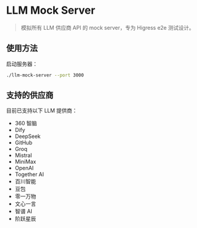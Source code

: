 # LLM Mock Server

> 模拟所有 LLM 供应商 API 的 mock server，专为 Higress e2e 测试设计。
   
## 使用方法

启动服务器：

```bash
./llm-mock-server --port 3000
```


## 支持的供应商

目前已支持以下 LLM 提供商：

- 360 智脑
- Dify
- DeepSeek
- GitHub
- Groq
- Mistral
- MiniMax
- OpenAI
- Together AI
- 百川智能
- 豆包
- 零一万物
- 文心一言
- 智谱 AI
- 阶跃星辰